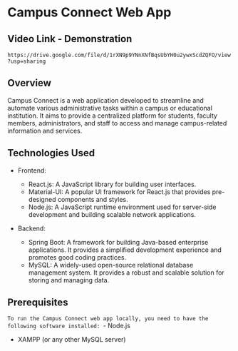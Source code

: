 # Campus Connect Web App

## Video Link - Demonstration

`https://drive.google.com/file/d/1rXN9p9YNnXNfBqsUbYH0u2ywxScdZQFO/view?usp=sharing`
## Overview
Campus Connect is a web application developed to streamline and automate various administrative tasks within a campus or educational institution. It aims to provide a centralized platform for students, faculty members, administrators, and staff to access and manage campus-related information and services.

## Technologies Used
- Frontend:
    - React.js: A JavaScript library for building user interfaces.
    - Material-UI: A popular UI framework for React.js that provides pre-designed components and styles.
    - Node.js: A JavaScript runtime environment used for server-side development and building scalable network applications.

- Backend:
    - Spring Boot: A framework for building Java-based enterprise applications. It provides a simplified development experience and promotes good coding practices.
    - MySQL: A widely-used open-source relational database management system. It provides a robust and scalable solution for storing and managing data.

## Prerequisites
`To run the Campus Connect web app locally, you need to have the following software installed:
`- Node.js
- XAMPP (or any other MySQL server)



